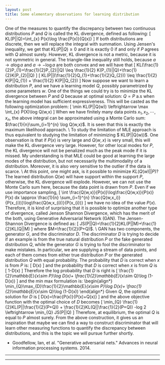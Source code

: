 ```yaml
---
layout: post
title: Some elementary observations for learning distribution
---
```


One of the measures to quantify the discrepancy between two continuous distributions $P$ and $Q$ is called the KL divergence, defined as following:
\[
KL(P||Q)=\int_{x} P(x)\log \frac{P(x)}{Q(x)}
\]
If both distributions are discrete, then we will replace the integral with summation. Using Jensen's inequality, we get that $KL(P||Q)\geq 0$ and it is exactly $0$ if and only if $P$ agrees with $Q$ almost surely. However, KL divergence is not a metric, because it is not symmetric in general. The triangle-like inequality still holds, because $a \to a\log a$ and $a\to -\log a$ are both convex and we will have that
\[
KL(\frac{1}{2}P_{1}+\frac{1}{2}P_{2}||Q) \leq \frac{1}{2} K(P_{1}||Q)+\frac{1}{2}K(P_{2}||Q) 
\]
\[
KL(P||(\frac{1}{2}Q_{1}+\frac{1}{2}Q_{2})) \leq \frac{1}{2} K(P||Q_{1}) + \frac{1}{2} K(P||Q_{2})
\]
Now suppose we want to learn a distribution $P$, and we have a learning model $Q$, possibly parametrized by some parameters $w$. One of the things we could try is to minimize the KL divergence between $P$ and $Q$ because at optimal solution: $Q=P$ a.s when the learning model has sufficient expressiveness. This will be casted as the following optimization problem:
\[
\min KL(P||Q(w)) \leftrightarrow  \max \int_{x} P(X)\log Q(w,x)
\]
When we have finitely many data points $x_{1},x_{2},\cdots, x_{n}$, the above integral can be approximated using a Monte Carlo sum: $\frac{1}{n}\sum_{i=1}^{n} \log Q(w,x)$. It is seen that this is exactly the maximum likelihood approach.  \\
To study the limitation of MLE approach is thus equivalent to studying the limitation of minimizing $ KL(P||Q(w))$. One observation is that if $P(x)$ is very large and $Q(w,x)$ is very small, this will make the KL divergence very large. However, for other local modes for $P$, the KL divergence will not be penalized much as the peak mode if it is missed. My understanding is that MLE could be good at learning the large modes of the distribution, but not necessarily the multimodality of a distribution. Moreover, it is also very sensitive to the outlier if the data is scarce. \\
At this point, one might ask, is it possible to minimize $KL(Q(w)||P)$? The learned distribution $Q(w)$ will have support within the support $P$, otherwise, the KL divergence will explode. However, we can not use the Monte Carlo sum here, because the data point is drawn from $P$. Even if we use importance sampling, 
\[
\int \frac{Q(w,x)}{P(x)}\log\frac{Q(w,x)}{P(x)} P(x) dx \approx \frac{1}{n} \sum_{i=1}^{n} \frac{Q(w,x_i)}{P(x_{i})}\log\frac{Q(w,x_{i})}{P(x_{i})}
\]
we have no idea of the value $P(x)$. Therefore, it is kind of surprising that it is possible to optimize another type of divergence, called Jenson Shannon Divergence, which has the merit of the both, using Generative Adversarial Network (GAN). The Jensen-Shannon Divergence is defined as:
\[
JS(P||Q)=\frac{1}{2}KL(P||M)+\frac{1}{2}KL(Q||M)
\]
where $M=\frac{1}{2}(P+Q)$.
 \\
GAN has two components, the generator $G$, and the discriminator $D$. The discriminator $D$ is trying to decide if an example is from the true natural distribution $P$ or the fake generated distribution $Q$, while the generator $G$ is trying to fool the discriminator to make mistakes. In particular, we are supplying a stream of data points, and each of them comes from either true distribution $P$ or the generated distribution $Q$ with equal probability. The probability that $D$ is correct when $x$ is from $P$ is:
\[
D(x)
\]
and the probability that $D$ is correct when $x$ is from $Q$ is 
\[
1-D(x)
\]
Therefore the log probability that $D$ is right is 
\[
\frac{1}{2}\mathbb{E}_{x\sim P}\log D(x)+ \frac{1}{2}\mathbb{E}_{x\sim Q}\log (1-D(x))
\]
and the min max formulation is:
\begin{align*}
\min_{Q}\max_{D}\frac{1}{2}\mathbb{E}_{x\sim P}\log D(x)+ \frac{1}{2}\mathbb{E}_{x\sim Q}\log (1-D(x))
\end{align*}
Given $Q$, the optimal solution for $D$ is 
\[
D(x)=\frac{P(x)}{P(x)+Q(x)}
\]
and the above objective function with the optimal choice of $D$ becomes
\[
\min_{Q}  \frac{1}{2}KL(P||\frac{1}{2}(P+Q)) + \frac{1}{2}KL(Q||\frac{1}{2}(P+Q)) -log 2 \leftrightarrow \min_{Q} JS(P||Q)
\]
Therefore, at equilibrium, the optimal $Q$ is equal to $P$ almost surely.  From the above construction, it gives us an inspiration that maybe we can find a way to construct discriminator that will learn other measuring functions to quantify the discrepancy between distributions, and this is the topic we will pursue further shortly.

* Goodfellow, Ian, et al. "Generative adversarial nets." Advances in neural information processing systems. 2014.

----
****
